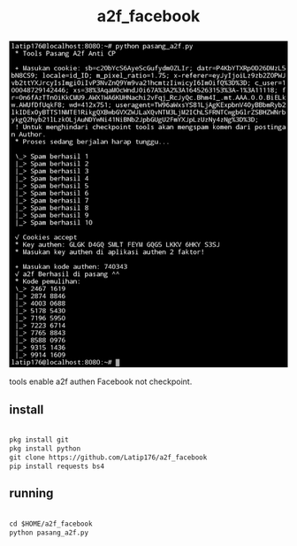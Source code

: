 <h1><p align="center">a2f_facebook</p></h1>
<p><img src="img/Screenshot_20220219-163944_Termux.jpg" /></p>
<p>tools enable a2f authen Facebook not checkpoint.</p>
<h2>install</h2>
<pre><code>
pkg install git
pkg install python
git clone https://github.com/Latip176/a2f_facebook
pip install requests bs4
</pre></code>
<h2>running</h2>
<pre><code>
cd $HOME/a2f_facebook
python pasang_a2f.py
</pre></code>

